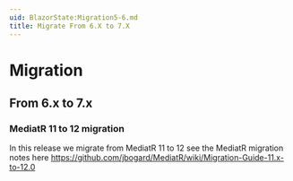 ```yaml
---
uid: BlazorState:Migration5-6.md
title: Migrate From 6.X to 7.X
---
```


# Migration

## From 6.x to 7.x

### MediatR 11 to 12 migration

In this release we migrate from MediatR 11 to 12 see the MediatR migration notes here https://github.com/jbogard/MediatR/wiki/Migration-Guide-11.x-to-12.0
